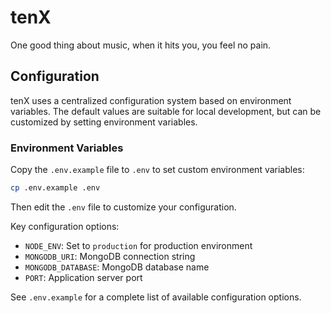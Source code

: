 # tenX

One good thing about music, when it hits you, you feel no pain.

## Configuration

tenX uses a centralized configuration system based on environment variables. The default values are suitable for local development, but can be customized by setting environment variables.

### Environment Variables

Copy the `.env.example` file to `.env` to set custom environment variables:

```bash
cp .env.example .env
```

Then edit the `.env` file to customize your configuration.

Key configuration options:

- `NODE_ENV`: Set to `production` for production environment
- `MONGODB_URI`: MongoDB connection string
- `MONGODB_DATABASE`: MongoDB database name
- `PORT`: Application server port

See `.env.example` for a complete list of available configuration options.

